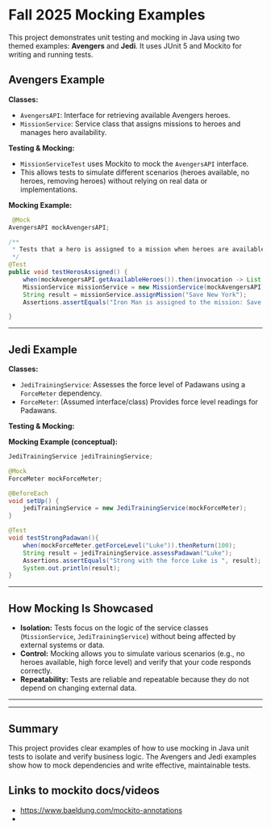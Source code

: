 # Fall 2025 Mocking Examples

This project demonstrates unit testing and mocking in Java using two themed examples: **Avengers** and **Jedi**. It uses JUnit 5 and Mockito for writing and running tests.

## Avengers Example

**Classes:**
- `AvengersAPI`: Interface for retrieving available Avengers heroes.
- `MissionService`: Service class that assigns missions to heroes and manages hero availability.

**Testing & Mocking:**
- `MissionServiceTest` uses Mockito to mock the `AvengersAPI` interface.
- This allows tests to simulate different scenarios (heroes available, no heroes, removing heroes) without relying on real data or implementations.

**Mocking Example:**
```java
 @Mock
AvengersAPI mockAvengersAPI;

/**
 * Tests that a hero is assigned to a mission when heroes are available.
 */
@Test
public void testHerosAssigned() {
    when(mockAvengersAPI.getAvailableHeroes()).then(invocation -> List.of("Iron Man", "Spider Man")); // Mocking to return a list with heroes
    MissionService missionService = new MissionService(mockAvengersAPI);
    String result = missionService.assignMission("Save New York");
    Assertions.assertEquals("Iron Man is assigned to the mission: Save New York", result);

}
```

---

## Jedi Example

**Classes:**
- `JediTrainingService`: Assesses the force level of Padawans using a `ForceMeter` dependency.
- `ForceMeter`: (Assumed interface/class) Provides force level readings for Padawans.

**Testing & Mocking:**

**Mocking Example (conceptual):**
```java
JediTrainingService jediTrainingService;

@Mock
ForceMeter mockForceMeter;

@BeforeEach
void setUp() {
    jediTrainingService = new JediTrainingService(mockForceMeter);
}

@Test
void testStrongPadawan(){
    when(mockForceMeter.getForceLevel("Luke")).thenReturn(100);
    String result = jediTrainingService.assessPadawan("Luke");
    Assertions.assertEquals("Strong with the force Luke is ", result);
    System.out.println(result);
}
```

---

## How Mocking Is Showcased
- **Isolation:** Tests focus on the logic of the service classes (`MissionService`, `JediTrainingService`) without being affected by external systems or data.
- **Control:** Mocking allows you to simulate various scenarios (e.g., no heroes available, high force level) and verify that your code responds correctly.
- **Repeatability:** Tests are reliable and repeatable because they do not depend on changing external data.

---

---

## Summary
This project provides clear examples of how to use mocking in Java unit tests to isolate and verify business logic. The Avengers and Jedi examples show how to mock dependencies and write effective, maintainable tests.

## Links to mockito docs/videos 
- https://www.baeldung.com/mockito-annotations
-  
